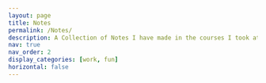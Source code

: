 ```yaml
---
layout: page
title: Notes
permalink: /Notes/
description: A Collection of Notes I have made in the courses I took at UCSC and from other sources.
nav: true
nav_order: 2
display_categories: [work, fun]
horizontal: false
---
```

